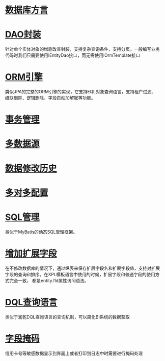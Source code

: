 # [数据库方言](dialect.md)

# [DAO封装](dao.md)
针对单个实体对象的增删改查封装，支持复杂查询条件，支持分页。一般编写业务代码时我们只需要使用IEntityDao接口，而无需使用IOrmTemplate接口

# [ORM引擎](orm.md)
类似JPA的完整的ORM引擎的实现，它支持EQL对象查询语言，支持租户过滤、级联删除、逻辑删除、字段自动加解密等功能。

# [事务管理](transaction.md)

# [多数据源](multi-db.md)

# [数据修改历史](data-change-log.md)

# [多对多配置](many-to-many.md)

# [SQL管理](sql-lib.md)
类似于MyBatis的动态SQL管理框架。

# [增加扩展字段](ext-field.md)
在不修改数据库的情况下，通过纵表来保存扩展字段名和扩展字段值，支持对扩展字段的查询和排序。在XPL模板语言中使用的时候，扩展字段和普通字段的使用方式完全一致，
都是entity.fld属性访问语法。

# [DQL查询语言](dql.md)
类似于润乾DQL查询语言的查询机制，可以简化BI系统的数据获取

# [字段掩码](field-masking.md)
信用卡号等敏感数据显示到界面上或者打印到日志中时需要进行掩码处理
